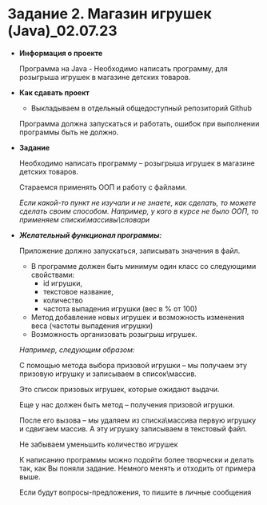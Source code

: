 # Задание 2. Магазин игрушек (Java)_02.07.23

- **Информация о проекте**
    
    Программа на Java - Необходимо написать программу, для розыгрыша игрушек в магазине детских товаров.
    
- **Как сдавать проект**
    - Выкладываем в отдельный общедоступный репозиторий Github
    
    Программа должна запускаться и работать, ошибок при выполнении программы быть не должно.
    
- **Задание**
    
    Необходимо написать программу – розыгрыша игрушек в магазине детских товаров.
    
    Стараемся применять ООП и работу с файлами.
    
    *Если какой-то пункт не изучали и не знаете, как сделать, то можете сделать своим способом. Например, у кого в курсе не было ООП, то применяем списки\массивы\словари*
    
- ***Желательный функционал программы:***
    
    Приложение должно запускаться, записывать значения в файл.
    
    - В программе должен быть минимум один класс со следующими свойствами:
        - id игрушки,
        - текстовое название,
        - количество
        - частота выпадения игрушки (вес в % от 100)
    - Метод добавление новых игрушек и возможность изменения веса (частоты выпадения игрушки)
    - Возможность организовать розыгрыш игрушек.
    
    *Например, следующим образом:*
    
    С помощью метода выбора призовой игрушки – мы получаем эту призовую игрушку и записываем в список\массив.
    
    Это список призовых игрушек, которые ожидают выдачи.
    
    Еще у нас должен быть метод – получения призовой игрушки.
    
    После его вызова – мы удаляем из списка\массива первую игрушку и сдвигаем массив. А эту игрушку записываем в текстовый файл.
    
    Не забываем уменьшить количество игрушек
    
    К написанию программы можно подойти более творчески и делать так, как Вы поняли задание. Немного менять и отходить от примера выше.
    
    Если будут вопросы-предложения, то пишите в личные сообщения